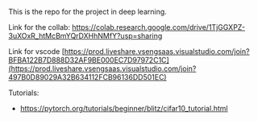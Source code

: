 This is the repo for the project in deep learning.

Link for the collab:
https://colab.research.google.com/drive/1TjGGXPZ-3uXOxR_htMcBmYQrDXHhNMfY?usp=sharing

Link for vscode [https://prod.liveshare.vsengsaas.visualstudio.com/join?BFBA122B7D888D32AF9BE000EC7D97972C1C](https://prod.liveshare.vsengsaas.visualstudio.com/join?497B0D89029A32B634112FCB96136DD501EC)

Tutorials: 
- https://pytorch.org/tutorials/beginner/blitz/cifar10_tutorial.html
